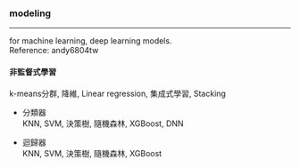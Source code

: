 ### modeling
---
for machine learning, deep learning models.  
Reference: andy6804tw

#### 非監督式學習
k-means分群, 降維, Linear regression, 集成式學習, Stacking

- 分類器  
KNN, SVM, 決策樹, 隨機森林, XGBoost, DNN

- 迴歸器  
KNN, SVM, 決策樹, 隨機森林, XGBoost
